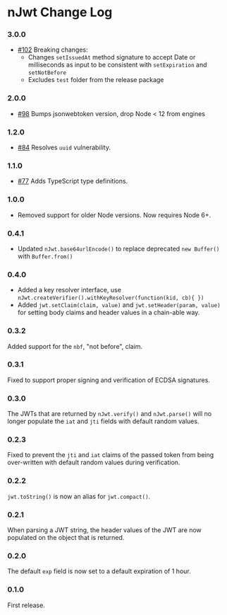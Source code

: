 # nJwt Change Log

### 3.0.0

* [#102](https://github.com/jwtk/njwt/pull/102) Breaking changes:
  - Changes `setIssuedAt` method signature to accept Date or milliseconds as input to be consistent with `setExpiration` and `setNotBefore`
  - Excludes `test` folder from the release package


### 2.0.0

* [#98](https://github.com/jwtk/njwt/pull/98) Bumps jsonwebtoken version, drop Node < 12 from engines

### 1.2.0

* [#84](https://github.com/jwtk/njwt/pull/84) Resolves `uuid` vulnerability.

### 1.1.0

* [#77](https://github.com/jwtk/njwt/pull/77) Adds TypeScript type definitions.

### 1.0.0

* Removed support for older Node versions.  Now requires Node 6+.

### 0.4.1

* Updated `nJwt.base64urlEncode()` to replace deprecated `new Buffer()` with `Buffer.from()`

### 0.4.0

* Added a key resolver interface, use `nJwt.createVerifier().withKeyResolver(function(kid, cb){ })`
* Added `jwt.setClaim(claim, value)` and `jwt.setHeader(param, value)` for setting body claims and header values in a chain-able way.

### 0.3.2

Added support for the `nbf`, "not before", claim.

### 0.3.1

Fixed to support proper signing and verification of ECDSA signatures.

### 0.3.0

The JWTs that are returned by `nJwt.verify()` and `nJwt.parse()` will no longer
populate the `iat` and `jti` fields with default random values.

### 0.2.3

Fixed to prevent the `jti` and `iat` claims of the passed token from being
over-written with default random values during verification.

### 0.2.2

`jwt.toString()` is now an alias for `jwt.compact()`.

### 0.2.1

When parsing a JWT string, the header values of the JWT are now populated on the
object that is returned.

### 0.2.0

The default `exp` field is now set to a default expiration of 1 hour.

### 0.1.0

First release.
